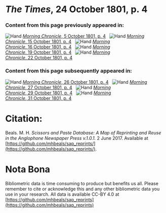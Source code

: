 # *The Times*, 24 October 1801, p. 4  
  
### Content from this page previously appeared in:  
![Hand](http://scissorsandpaste.net/wp-content/uploads/2017/06/smallhandpointer.png) [*Morning Chronicle*, 5 October 1801, p. 4](https://mhbeals.github.io/sap_html/Morning-Chronicle/Morning-Chronicle-5-October-1801-p-4)  
![Hand](http://scissorsandpaste.net/wp-content/uploads/2017/06/smallhandpointer.png) [*Morning Chronicle*, 15 October 1801, p. 4](https://mhbeals.github.io/sap_html/Morning-Chronicle/Morning-Chronicle-15-October-1801-p-4)  
![Hand](http://scissorsandpaste.net/wp-content/uploads/2017/06/smallhandpointer.png) [*Morning Chronicle*, 16 October 1801, p. 4](https://mhbeals.github.io/sap_html/Morning-Chronicle/Morning-Chronicle-16-October-1801-p-4)  
![Hand](http://scissorsandpaste.net/wp-content/uploads/2017/06/smallhandpointer.png) [*Morning Chronicle*, 19 October 1801, p. 4](https://mhbeals.github.io/sap_html/Morning-Chronicle/Morning-Chronicle-19-October-1801-p-4)  
![Hand](http://scissorsandpaste.net/wp-content/uploads/2017/06/smallhandpointer.png) [*Morning Chronicle*, 22 October 1801, p. 4](https://mhbeals.github.io/sap_html/Morning-Chronicle/Morning-Chronicle-22-October-1801-p-4)  
  
### Content from this page subsequently appeared in:  
![Hand](http://scissorsandpaste.net/wp-content/uploads/2017/06/smallhandpointer.png) [*Morning Chronicle*, 26 October 1801, p. 4](https://mhbeals.github.io/sap_html/Morning-Chronicle/Morning-Chronicle-26-October-1801-p-4)  
![Hand](http://scissorsandpaste.net/wp-content/uploads/2017/06/smallhandpointer.png) [*Morning Chronicle*, 27 October 1801, p. 4](https://mhbeals.github.io/sap_html/Morning-Chronicle/Morning-Chronicle-27-October-1801-p-4)  
![Hand](http://scissorsandpaste.net/wp-content/uploads/2017/06/smallhandpointer.png) [*Morning Chronicle*, 29 October 1801, p. 4](https://mhbeals.github.io/sap_html/Morning-Chronicle/Morning-Chronicle-29-October-1801-p-4)  
![Hand](http://scissorsandpaste.net/wp-content/uploads/2017/06/smallhandpointer.png) [*Morning Chronicle*, 31 October 1801, p. 4](https://mhbeals.github.io/sap_html/Morning-Chronicle/Morning-Chronicle-31-October-1801-p-4)  


# Citation: 

Beals. M. H. *Scissors and Paste Database: A Map of Reprinting and Reuse in the Anglophone Newspaper Press v.1.0.1.* 2 June 2017. Available at [https://github.com/mhbeals/sap_reprints/](https://github.com/mhbeals/sap_reprints/). 

# Nota Bona

Bibliometric data is time consuming to produce but benefits us all. Please remember to cite or acknowledge this and any other bibliometric data you use in your research. All data is available CC-BY 4.0 at [https://github.com/mhbeals/sap_reprints](https://github.com/mhbeals/sap_reprints)